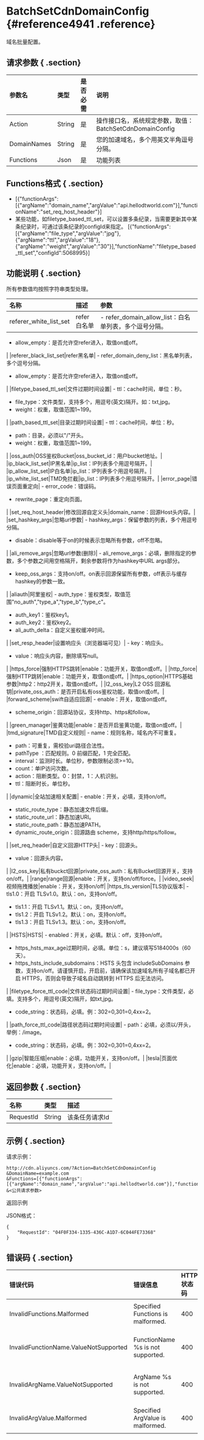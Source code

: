 # BatchSetCdnDomainConfig {#reference4941 .reference}

域名批量配置。

## 请求参数 { .section}

|参数名|类型|是否必需|说明|
|:--|:-|:---|:-|
|Action|String|是|操作接口名，系统规定参数，取值：BatchSetCdnDomainConfig|
|DomainNames|String|是|您的加速域名，多个用英文半角逗号分隔。|
|Functions|Json|是|功能列表|

## Functions格式 { .section}

-   \[\{"functionArgs":\[\{"argName":"domain\_name","argValue":"api.hellodtworld.com"\}\],"functionName":"set\_req\_host\_header"\}\]
-   某些功能，如filetype\_based\_ttl\_set，可以设置多条纪录，当需要更新其中某条纪录时，可通过该条纪录的configId来指定。 \[\{"functionArgs":\[\{"argName":"file\_type","argValue":"jpg"\},\{"argName":"ttl","argValue":"18"\},\{"argName":"weight","argValue":"30"\}\],"functionName":"filetype\_based\_ttl\_set","configId":5068995\}\]

## 功能说明 { .section}

所有参数值均按照字符串类型处理。

|名称|描述|参数|
|:-|:-|:-|
|referer\_white\_list\_set|refer白名单| -   refer\_domain\_allow\_list：白名单列表，多个逗号分隔。
-   allow\_empty：是否允许空refer进入，取值on或off。

 |
|referer\_black\_list\_set|refer黑名单| -   refer\_domain\_deny\_list：黑名单列表，多个逗号分隔。
-   allow\_empty：是否允许空refer进入，取值on或off。

 |
|filetype\_based\_ttl\_set|文件过期时间设置| -   ttl：cache时间，单位：秒。
-   file\_type：文件类型，支持多个，用逗号\(英文\)隔开。如：txt,jpg。
-   weight：权重，取值范围1~199。

 |
|path\_based\_ttl\_set|目录过期时间设置| -   ttl：cache时间，单位：秒。
-   path：目录，必须以"/"开头。
-   weight：权重，取值范围1~199。

 |
|oss\_auth|OSS鉴权Bucket|oss\_bucket\_id：用户bucket地址。|
|ip\_black\_list\_set|IP黑名单|ip\_list：IP列表多个用逗号隔开。|
|ip\_allow\_list\_set|IP白名单|ip\_list：IP列表多个用逗号隔开。|
|ip\_white\_list\_set|TMD免拦截|ip\_list：IP列表多个用逗号隔开。|
|error\_page|错误页面重定向| -   error\_code：错误码。
-   rewrite\_page：重定向页面。

 |
|set\_req\_host\_header|修改回源自定义头|domain\_name：回源Host头内容。|
|set\_hashkey\_args|忽略url参数| -   hashkey\_args：保留参数的列表，多个用逗号分隔。
-   disable：disable等于on的时候表示忽略所有参数，off不忽略。

 |
|ali\_remove\_args|忽略url参数\(删除\)| -   ali\_remove\_args：必填，删除指定的参数，多个参数之间用空格隔开，剩余参数将作为hashkey中URL args部分。
-   keep\_oss\_args：支持on/off。on表示回源保留所有参数，off表示与缓存hashkey的参数一致。

 |
|aliauth|阿里鉴权| -   auth\_type：鉴权类型，取值范围"no\_auth","type\_a","type\_b","type\_c"。
-   auth\_key1：鉴权key1。
-   auth\_key2：鉴权key2。
-   ali\_auth\_delta：自定义鉴权缓冲时间。

 |
|set\_resp\_header|设置响应头（浏览器端可见）| -   key：响应头。
-   value：响应头内容，删除填写null。

 |
|https\_force|强制HTTPS跳转|enable：功能开关，取值on或off。|
|http\_force|强制HTTP跳转|enable：功能开关，取值on或off。|
|https\_option|HTTPS基础参数|http2：http2开关，取值on或off。|
|l2\_oss\_key|L2 OSS 回源私钥|private\_oss\_auth：是否开启私有oss鉴权功能，取值on或off。|
|forward\_scheme|swift自适应回源| -   enable：开关，取值on或off。
-   scheme\_origin：回源站协议，支持http、https和follow。

 |
|green\_manager|鉴黄功能|enable：是否开启鉴黄功能，取值on或off。|
|tmd\_signature|TMD自定义规则| -   name：规则名称，域名内不可重复。
-   path：可重复，需校验uri路径合法性。
-   pathType ：匹配规则。0 前缀匹配，1 完全匹配。
-   interval：监测时长。单位秒，参数限制必须\>=10。
-   count：单IP访问次数。
-   action：阻断类型。0：封禁，1：人机识别。
-   ttl：阻断时长，单位秒。

 |
|dynamic|全站加速相关配置| -   enable：开关，必填，支持on/off。
-   static\_route\_type：静态加速文件后缀。
-   static\_route\_url：静态加速URI。
-   static\_route\_path：静态加速PATH。
-   dynamic\_route\_origin：回源路由 scheme，支持http/https/follow。

 |
|set\_req\_header|自定义回源HTTP头| -   key：回源头。
-   value：回源头内容。

 |
|l2\_oss\_key|私有buckct回源|private\_oss\_auth：私有Bucket回源开关，支持on/off。|
|range|range回源|enable：开关，支持on/off/force。|
|video\_seek|视频拖拽播放|enable：开关，支持on/off|
|https\_tls\_version|TLS协议版本| -   tls1.0：开启 TLSv1.0。默认：on，支持on/off。
-   tls1.1：开启 TLSv1.1。默认：on，支持on/off。
-   tls1.2：开启 TLSv1.2。默认：on，支持on/off。
-   tls1.3：开启 TLSv1.3。默认：on，支持on/off。

 |
|HSTS|HSTS| -   enabled：开关，必填。默认：off，支持on/off。
-   https\_hsts\_max\_age过期时间，必填。单位：s，建议填写5184000s（60天）。
-   https\_hsts\_include\_subdomains：HSTS 头包含 includeSubDomains 参数，支持on/off。请谨慎开启，开启前，请确保该加速域名所有子域名都已开启 HTTPS，否则会导致子域名自动跳转到 HTTPS 后无法访问。

 |
|filetype\_force\_ttl\_code|文件状态码过期时间设置| -   file\_type：文件类型，必填。支持多个，用逗号\(英文\)隔开，如txt,jpg。
-   code\_string：状态码，必填。例：302=0,301=0,4xx=2。

 |
|path\_force\_ttl\_code|路径状态码过期时间设置| -   path：必填，必须以/开头，举例：/image。
-   code\_string：状态码，必填。例：302=0,301=0,4xx=2。

 |
|gzip|智能压缩|enable：必填，功能开关，支持on/off。|
|tesla|页面优化|enable：必填，功能开关，支持on/off。|

## 返回参数 { .section}

|名称|类型|描述|
|:-|:-|:-|
|RequestId|String|该条任务请求Id|

## 示例 { .section}

请求示例：

```
http://cdn.aliyuncs.com/?Action=BatchSetCdnDomainConfig
&DomainName=example.com
&Functions=[{"functionArgs":[{"argName":"domain_name","argValue":"api.hellodtworld.com"}],"functionName":"set_req_host_header"}]
&<公共请求参数>

```

返回示例

JSON格式：

```language-json
{
    "RequestId": "04F0F334-1335-436C-A1D7-6C044FE73368"
}

```

## 错误码 { .section}

|错误代码|错误信息|HTTP 状态码|描述|
|:---|:---|:-------|:-|
|InvalidFunctions.Malformed|Specified Functions is malformed.|400|指定的 Functions 不合法|
|InvalidFunctionName.ValueNotSupported|FunctionName %s is not supported.|400|不支持的FunctionName %s\(%s为具体功能名\)|
|InvalidArgName.ValueNotSupported|ArgName %s is not supported.|400|不支持的ArgName %s\(%s为具体参数名\)|
|InvalidArgValue.Malformed|Specified ArgValue is malformed.|400|指定的 ArgValue 不合法|


